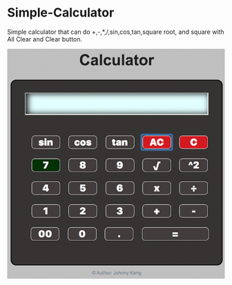 # Simple-Calculator

Simple calculator that can do +,-,*,/,sin,cos,tan,square root, and square with All Clear and Clear button.

![](calc.gif)
